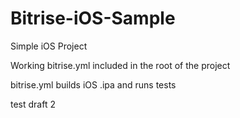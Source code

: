 # Bitrise-iOS-Sample

Simple iOS Project 

Working bitrise.yml included in the root of the project

bitrise.yml builds iOS .ipa and runs tests 

test draft 2

